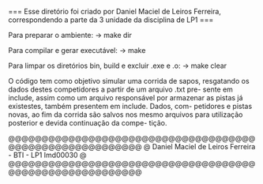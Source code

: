 === Esse diretório foi criado por Daniel Maciel de Leiros Ferreira, correspondendo a parte da 3 unidade da disciplina de LP1 ===

Para preparar o ambiente:
-> make dir

Para compilar e gerar executável:
-> make

Para limpar os diretórios bin, build e excluir .exe e .o:
-> make clear

O código tem como objetivo simular uma corrida de sapos, resgatando os dados destes competidores a partir de um arquivo .txt pre-
sente em include, assim como um arquivo responsável por armazenar as pistas já existestes, também presentem em include. Dados, com-
petidores e pistas novas, ao fim da corrida são salvos nos mesmo arquivos para utilização posterior e devida continuação da compe-
tição.


@@@@@@@@@@@@@@@@@@@@@@@@@@@@@@@@@@@@@@@@@@@@@@@@@@@@@@@@@
@ Daniel Maciel de Leiros Ferreira - BTI - LP1 Imd00030 @
@@@@@@@@@@@@@@@@@@@@@@@@@@@@@@@@@@@@@@@@@@@@@@@@@@@@@@@@@